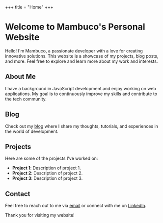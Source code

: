+++
title = "Home"
+++

# Welcome to Mambuco's Personal Website

Hello! I'm Mambuco, a passionate developer with a love for creating innovative solutions. This website is a showcase of my projects, blog posts, and more. Feel free to explore and learn more about my work and interests.

## About Me

I have a background in JavaScript development and enjoy working on web applications. My goal is to continuously improve my skills and contribute to the tech community.

## Blog

Check out my [blog](@/blog/_index.md) where I share my thoughts, tutorials, and experiences in the world of development.

## Projects

Here are some of the projects I've worked on:
- **Project 1**: Description of project 1.
- **Project 2**: Description of project 2.
- **Project 3**: Description of project 3.

## Contact

Feel free to reach out to me via [email](mailto:your-email@example.com) or connect with me on [LinkedIn](https://www.linkedin.com).

Thank you for visiting my website!